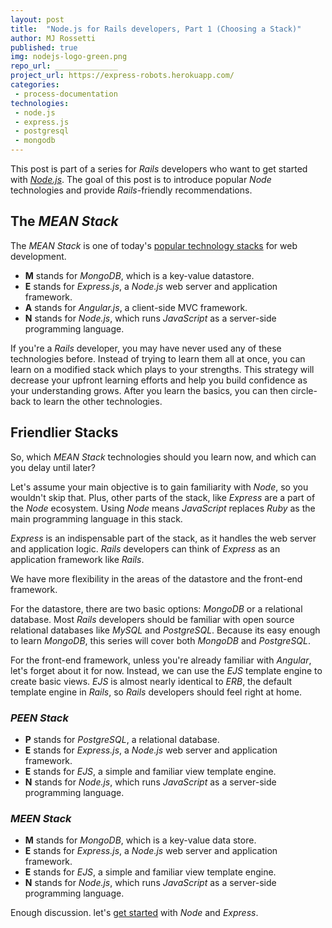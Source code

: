 ```yaml
---
layout: post
title:  "Node.js for Rails developers, Part 1 (Choosing a Stack)"
author: MJ Rossetti
published: true
img: nodejs-logo-green.png
repo_url: ______________
project_url: https://express-robots.herokuapp.com/
categories:
 - process-documentation
technologies:
 - node.js
 - express.js
 - postgresql
 - mongodb
---
```


This post is part of a series for *Rails* developers who want to get started with [*Node.js*](https://nodejs.org/en/).
 The goal of this post is to introduce popular *Node* technologies and provide *Rails*-friendly recommendations.

## The *MEAN Stack*

The *MEAN Stack* is one of today's [popular technology stacks](http://techstacks.io/) for web development.

  + **M** stands for *MongoDB*, which is a key-value datastore.
  + **E** stands for *Express.js*, a *Node.js* web server and application framework.
  + **A** stands for *Angular.js*, a client-side MVC framework.
  + **N** stands for *Node.js*, which runs *JavaScript* as a server-side programming language.

If you're a *Rails* developer, you may have never used any of these technologies before.
 Instead of trying to learn them all at once, you can learn on a modified stack which plays to your strengths. This strategy will decrease your upfront learning efforts and help you build confidence as your understanding grows. After you learn the basics, you can then circle-back to learn the other technologies.

## Friendlier Stacks

So, which *MEAN Stack* technologies should you learn now, and which can you delay until later?

Let's assume your main objective is to gain familiarity with *Node*, so you wouldn't skip that. Plus, other parts of the stack, like *Express* are a part of the *Node* ecosystem. Using *Node* means *JavaScript* replaces *Ruby* as the main programming language in this stack.

*Express* is an indispensable part of the stack, as it handles the web server and application logic. *Rails* developers can think of *Express* as an application framework like *Rails*.

We have more flexibility in the areas of the datastore and the front-end framework.

For the datastore, there are two basic options: *MongoDB* or a relational database. Most *Rails* developers should be familiar with open source relational databases like *MySQL* and *PostgreSQL*. Because its easy enough to learn *MongoDB*, this series will cover both *MongoDB* and *PostgreSQL*.

For the front-end framework, unless you're already familiar with *Angular*, let's forget about it for now.
 Instead, we can use the *EJS* template engine to create basic views. *EJS* is almost nearly identical to *ERB*, the default template engine in *Rails*, so *Rails* developers should feel right at home.

### *PEEN Stack*

  + **P** stands for *PostgreSQL*, a relational database.
  + **E** stands for *Express.js*, a *Node.js* web server and application framework.
  + **E** stands for *EJS*, a simple and familiar view template engine.
  + **N** stands for *Node.js*, which runs *JavaScript* as a server-side programming language.

### *MEEN Stack*

  + **M** stands for *MongoDB*, which is a key-value data store.
  + **E** stands for *Express.js*, a *Node.js* web server and application framework.
  + **E** stands for *EJS*, a simple and familiar view template engine.
  + **N** stands for *Node.js*, which runs *JavaScript* as a server-side programming language.

Enough discussion. let's [get started](/process-documentation/2016/04/09/node-for-rails-developers-part-2-node-and-express/) with *Node* and *Express*.

